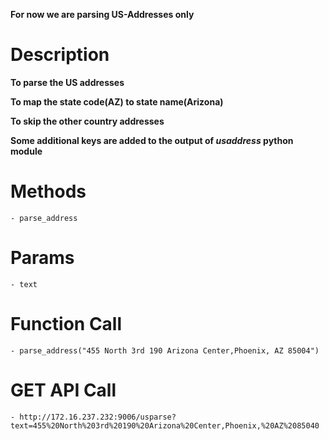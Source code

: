 **For now we are parsing US-Addresses only**

# Description

**To parse the US addresses**

**To map the state code(AZ) to state name(Arizona)**

**To skip the other country addresses**

**Some additional keys are added to the output of *usaddress* python module**

# Methods
	- parse_address

# Params
	- text

# Function Call
	- parse_address("455 North 3rd 190 Arizona Center,Phoenix, AZ 85004")

# GET API Call
	- http://172.16.237.232:9006/usparse?text=455%20North%203rd%20190%20Arizona%20Center,Phoenix,%20AZ%2085040